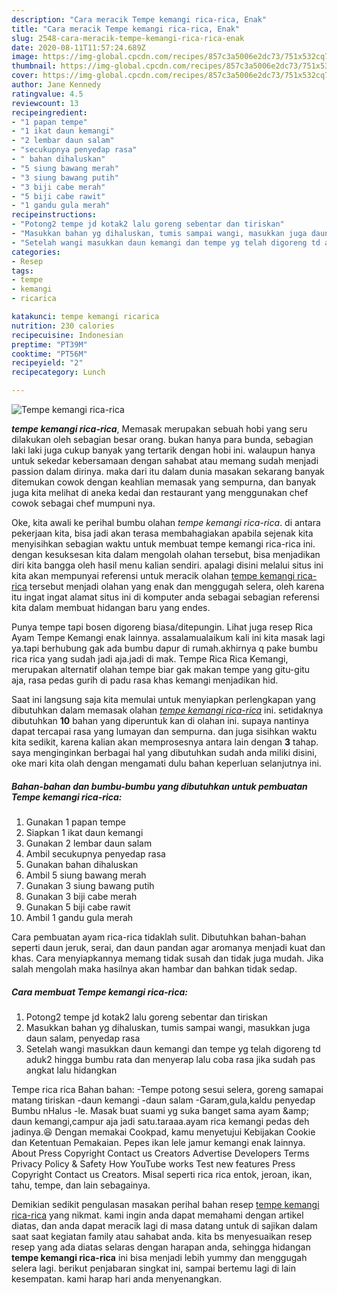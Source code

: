 ```yaml
---
description: "Cara meracik Tempe kemangi rica-rica, Enak"
title: "Cara meracik Tempe kemangi rica-rica, Enak"
slug: 2548-cara-meracik-tempe-kemangi-rica-rica-enak
date: 2020-08-11T11:57:24.689Z
image: https://img-global.cpcdn.com/recipes/857c3a5006e2dc73/751x532cq70/tempe-kemangi-rica-rica-foto-resep-utama.jpg
thumbnail: https://img-global.cpcdn.com/recipes/857c3a5006e2dc73/751x532cq70/tempe-kemangi-rica-rica-foto-resep-utama.jpg
cover: https://img-global.cpcdn.com/recipes/857c3a5006e2dc73/751x532cq70/tempe-kemangi-rica-rica-foto-resep-utama.jpg
author: Jane Kennedy
ratingvalue: 4.5
reviewcount: 13
recipeingredient:
- "1 papan tempe"
- "1 ikat daun kemangi"
- "2 lembar daun salam"
- "secukupnya penyedap rasa"
- " bahan dihaluskan"
- "5 siung bawang merah"
- "3 siung bawang putih"
- "3 biji cabe merah"
- "5 biji cabe rawit"
- "1 gandu gula merah"
recipeinstructions:
- "Potong2 tempe jd kotak2 lalu goreng sebentar dan tiriskan"
- "Masukkan bahan yg dihaluskan, tumis sampai wangi, masukkan juga daun salam, penyedap rasa"
- "Setelah wangi masukkan daun kemangi dan tempe yg telah digoreng td aduk2 hingga bumbu rata dan menyerap lalu coba rasa jika sudah pas angkat lalu hidangkan"
categories:
- Resep
tags:
- tempe
- kemangi
- ricarica

katakunci: tempe kemangi ricarica 
nutrition: 230 calories
recipecuisine: Indonesian
preptime: "PT39M"
cooktime: "PT56M"
recipeyield: "2"
recipecategory: Lunch

---
```



![Tempe kemangi rica-rica](https://img-global.cpcdn.com/recipes/857c3a5006e2dc73/751x532cq70/tempe-kemangi-rica-rica-foto-resep-utama.jpg)

<b><i>tempe kemangi rica-rica</i></b>, Memasak merupakan sebuah hobi yang seru dilakukan oleh sebagian besar orang. bukan hanya para bunda, sebagian laki laki juga cukup banyak yang tertarik dengan hobi ini. walaupun hanya untuk sekedar kebersamaan dengan sahabat atau memang sudah menjadi passion dalam dirinya. maka dari itu dalam dunia masakan sekarang banyak ditemukan cowok dengan keahlian memasak yang sempurna, dan banyak juga kita melihat di aneka kedai dan restaurant yang menggunakan chef cowok sebagai chef mumpuni nya.

Oke, kita awali ke perihal bumbu olahan <i>tempe kemangi rica-rica</i>. di antara pekerjaan kita, bisa jadi akan terasa membahagiakan apabila sejenak kita menyisihkan sebagian waktu untuk membuat tempe kemangi rica-rica ini. dengan kesuksesan kita dalam mengolah olahan tersebut, bisa menjadikan diri kita bangga oleh hasil menu kalian sendiri. apalagi disini melalui situs ini kita akan mempunyai referensi untuk meracik olahan <u>tempe kemangi rica-rica</u> tersebut menjadi olahan yang enak dan menggugah selera, oleh karena itu ingat ingat alamat situs ini di komputer anda sebagai sebagian referensi kita dalam membuat hidangan baru yang endes.

Punya tempe tapi bosen digoreng biasa/ditepungin. Lihat juga resep Rica Ayam Tempe Kemangi enak lainnya. assalamualaikum kali ini kita masak lagi ya.tapi berhubung gak ada bumbu dapur di rumah.akhirnya q pake bumbu rica rica yang sudah jadi aja.jadi di mak. Tempe Rica Rica Kemangi, merupakan alternatif olahan tempe biar gak makan tempe yang gitu-gitu aja, rasa pedas gurih di padu rasa khas kemangi menjadikan hid.


Saat ini langsung saja kita memulai untuk menyiapkan perlengkapan yang dibutuhkan dalam memasak olahan <u><i>tempe kemangi rica-rica</i></u> ini. setidaknya dibutuhkan <b>10</b> bahan yang diperuntuk kan di olahan ini. supaya nantinya dapat tercapai rasa yang lumayan dan sempurna. dan juga sisihkan waktu kita sedikit, karena kalian akan memprosesnya antara lain dengan <b>3</b> tahap. saya menginginkan berbagai hal yang dibutuhkan sudah anda miliki disini, oke mari kita olah dengan mengamati dulu bahan keperluan selanjutnya ini.

<!--inarticleads1-->

##### Bahan-bahan dan bumbu-bumbu yang dibutuhkan untuk pembuatan Tempe kemangi rica-rica:

1. Gunakan 1 papan tempe
1. Siapkan 1 ikat daun kemangi
1. Gunakan 2 lembar daun salam
1. Ambil secukupnya penyedap rasa
1. Gunakan  bahan dihaluskan
1. Ambil 5 siung bawang merah
1. Gunakan 3 siung bawang putih
1. Gunakan 3 biji cabe merah
1. Gunakan 5 biji cabe rawit
1. Ambil 1 gandu gula merah


Cara pembuatan ayam rica-rica tidaklah sulit. Dibutuhkan bahan-bahan seperti daun jeruk, serai, dan daun pandan agar aromanya menjadi kuat dan khas. Cara menyiapkannya memang tidak susah dan tidak juga mudah. Jika salah mengolah maka hasilnya akan hambar dan bahkan tidak sedap. 

<!--inarticleads2-->

##### Cara membuat Tempe kemangi rica-rica:

1. Potong2 tempe jd kotak2 lalu goreng sebentar dan tiriskan
1. Masukkan bahan yg dihaluskan, tumis sampai wangi, masukkan juga daun salam, penyedap rasa
1. Setelah wangi masukkan daun kemangi dan tempe yg telah digoreng td aduk2 hingga bumbu rata dan menyerap lalu coba rasa jika sudah pas angkat lalu hidangkan


Tempe rica rica Bahan bahan: -Tempe potong sesui selera, goreng samapai matang tiriskan -daun kemangi -daun salam -Garam,gula,kaldu penyedap Bumbu nHalus -le. Masak buat suami yg suka banget sama ayam &amp;amp; daun kemangi,campur aja jadi satu.taraaa.ayam rica kemangi pedas deh jadinya.😆 Dengan memakai Cookpad, kamu menyetujui Kebijakan Cookie dan Ketentuan Pemakaian. Pepes ikan lele jamur kemangi enak lainnya. About Press Copyright Contact us Creators Advertise Developers Terms Privacy Policy &amp; Safety How YouTube works Test new features Press Copyright Contact us Creators. Misal seperti rica rica entok, jeroan, ikan, tahu, tempe, dan lain sebagainya. 

Demikian sedikit pengulasan masakan perihal bahan resep <u>tempe kemangi rica-rica</u> yang nikmat. kami ingin anda dapat memahami dengan artikel diatas, dan anda dapat meracik lagi di masa datang untuk di sajikan dalam saat saat kegiatan family atau sahabat anda. kita bs menyesuaikan resep resep yang ada diatas selaras dengan harapan anda, sehingga hidangan <b>tempe kemangi rica-rica</b> ini bisa menjadi lebih yummy dan menggugah selera lagi. berikut penjabaran singkat ini, sampai bertemu lagi di lain kesempatan. kami harap hari anda menyenangkan.
